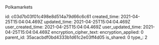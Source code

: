 Polkamarkets

id: c03d7b03f01c498e8d514a79d66c6c61
created_time: 2021-04-25T15:04:04.469Z
updated_time: 2021-04-25T15:04:04.469Z
user_created_time: 2021-04-25T15:04:04.469Z
user_updated_time: 2021-04-25T15:04:04.469Z
encryption_cipher_text: 
encryption_applied: 0
parent_id: 35acacbdf0bd4333b1d61c2e03ff4d05
is_shared: 0
type_: 2